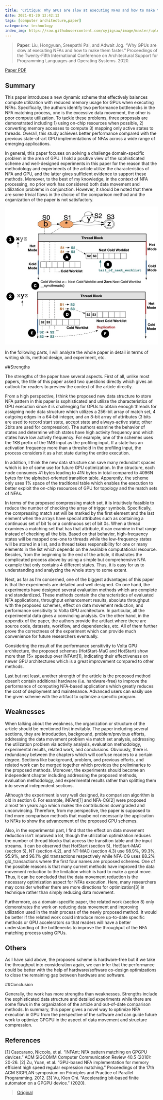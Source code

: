 ```yaml
---
title: 'Critique: Why GPUs are slow at executing NFAs and how to make them faster.'
date: 2021-01-20 12:42:13
tags: [computer architecture,paper]
categories: technology
index_img: https://raw.githubusercontent.com/xyjigsaw/image/master/upload/GPU_NFA202101201211.jpg
---
```


> **Paper**: Liu, Hongyuan, Sreepathi Pai, and Adwait Jog. “Why GPUs are slow at executing NFAs and how to make them faster.” Proceedings of the Twenty-Fifth International Conference on Architectural Support for Programming Languages and Operating Systems. 2020.

[Paper PDF](https://dl.acm.org/doi/abs/10.1145/3373376.3378471)

## Summary

This paper introduces a new dynamic scheme that effectively balances compute utilization with reduced memory usage for GPUs when executing NFAs. Specifically, the authors identify two performance bottlenecks in the NFA matching process, one is the excessive data movement, the other is poor compute utilization. To tackle these problems, three proposals are demonstrated including 1) using on-chip resources when possible, 2) converting memory accesses to compute 3) mapping only active states to threads. Overall, this study achieves better performance compared with the previous state-of-art GPU implementations of NFAs across a wide range of emerging applications.

In general, this paper focuses on solving a challenge domain-specific problem in the area of GPU. I hold a positive view of the sophisticated scheme and well-designed experiments in this paper for the reason that the methodology and experiments of the article utilize the characteristics of NFA and GPU, and the latter gives sufficient evidence to support these methods. Moreover, to the best of my knowledge, in the context of NFA processing, no prior work has considered both data movement and utilization problems in conjunction. However, it should be noted that there are some trivial flaws in the choice of the comparison method and the organization of the paper is not satisfactory.

![](https://raw.githubusercontent.com/xyjigsaw/image/master/upload/GPU_NFA202101201211.jpg)

In the following parts, I will analyze the whole paper in detail in terms of writing skills, method design, and experiment, etc.

##Strengths

The strengths of the paper have several aspects. First of all, unlike most papers, the title of this paper asked two questions directly which gives an outlook for readers to preview the context of the article directly.

From a high perspective, I think the proposed new data structure to store NFA pattern in this paper is sophisticated and utilize the characteristics of GPU execution since it is challenging for GPUs to obtain enough threads for assigning node data structure which utilizes a 256-bit array of match set, 4 outgoing edges in a 64-bit integer, and an 8-bit array of attributes (3 bits are used to record start state, accept state and always-active state; other 2bits are used for compression). The authors examine the behavior of states and determine which states have high activity frequency and which states have low activity frequency. For example, one of the schemes uses the 1KB prefix of the 1MB input as the profiling input. If a state has an activation frequency more than a threshold in the profiling input, the process considers it as a hot state during the entire execution.

In addition, I think the new data structure can save many redundant spaces which is be of some use for future GPU optimization. In the structure, each node consumes 41 bytes leading to 41N bytes in total compared to 4096N bytes for the alphabet-oriented transition table. Apparently, the scheme only uses 1% space of the traditional table which enables the execution to better exploit the on-chip resources of GPU for topology and the match sets of NFAs.

In terms of the proposed compressing match set, it is intuitively feasible to reduce the number of checking the array of trigger symbols. Specifically, the compressing match set will be marked by the first element and the last element when the arrays have special attributes such as containing a continuous set of bit 1s or a continuous set of bit 0s. When a thread examines a matching set that has that attribute, it can examine in that range instead of checking all the bits. Based on that behavior, high-frequency states will be mapped one-one to threads while the low-frequency states will be stored in a list, and a thread takes responsibility for one or many elements in the list which depends on the available computational resource. Besides, from the beginning to the end of the article, it illustrates the complicated process above by using a simple but comprehensive NFA example that only contains 4 different states. Thus, it is easy for us to understanding and analyzing the whole story to some extent.

Next, as far as I’m concerned, one of the biggest advantages of this paper is that the experiments are detailed and well designed. On one hand, the experiments have designed several evaluation methods which are complete and standardized. These methods contain the characteristics of evaluated NFA applications, throughput enhancement results, absolute throughput with the proposed schemes, effect on data movement reduction, and performance sensitivity to Volta GPU architecture. In particular, all the experimental data gives a convincing analysis. On the other hand, in the appendix of the paper, the authors provide the artifact where there are source code, datasets, workflow, and dependencies, etc. All of them further prove the correctness of the experiment which can provide much convenience for future researchers eventually.

Considering the result of the performance sensitivity to Volta GPU architecture, the proposed schemes (HotStart-MaC and HotStart) show more than 15× speedup over iNFAnt[1], indicating their effectiveness on newer GPU architectures which is a great improvement compared to other methods.

Last but not least, another strength of the article is the proposed method doesn’t contain additional hardware (i.e. hardware-free) to improve the performance of computing NFA-based applications which greatly reduces the cost of deployment and maintenance. Advanced users can easily use the given scheme with the artifact to optimize a specific program.

## Weaknesses

When talking about the weakness, the organization or structure of the article should be mentioned first inevitably. The paper including several sections, they are Introduction, background, problem/previous efforts, addressing the data movement problem via match set analysis, addressing the utilization problem via activity analysis, evaluation methodology, experimental results, related work, and conclusions. Obviously, there is redundancy between the chapters which will confuse readers to a certain degree. Sections like background, problem, and previous efforts, and related work can be merged together which provides the preliminaries to the proposed methods. Moreover, the experiments should become an independent chapter including addressing the proposed methods, evaluation methodology, and experimental results rather than splitting them into several independent sections.

Although the experiment is very well designed, its comparison algorithm is old in section 6. For example, iNFAnt[1] and NFA-CG[2] were proposed almost ten years ago which makes the contributions downgraded and unconvincing. Therefore, from my perspective, the paper is supposed to find more comparison methods that maybe not necessarily the application to NFAs to show the advancement of the proposed GPU schemes.

Also, in the experimental part, I find that the effect on data movement reduction isn’t improved a lot, though the utilization optimization reduces the number of thread blocks that access the transition table and the input streams. It can be observed that HotStart (section 5), HotStart-MAC (section 5), NT (section 4.2), and NT-MAC (section 4.3) use 98.9%, 99.3%, 95.9%, and 96.1% gld_transactions respectively while NFA-CG uses 88.2% gld_transactions where the first four names are proposed schemes. One of the possible reasons is that many current methods have improved the data movement reduction to the limitation which is hard to make a great move. Thus, it can be concluded that the data movement reduction is the necessary optimization aspect for NFAs execution. Here, many researchers may consider whether there are more directions for optimization[3] in technique rather than simply reducing data movement.

Furthermore, as a domain-specific paper, the related work (section 8) only demonstrates the work on reducing data movement and improving utilization used in the main process of the newly proposed method. It would be better if the related work could introduce more up-to-date specific methods or GPU accelerators so that readers will have a better understanding of the bottlenecks to improve the throughput of the NFA matching process using GPUs.

## Others

As  I have said above, the proposed scheme is hardware-free but if we take the throughput into consideration again, we can infer that the performance could be better with the help of hardware/software co-design optimizations to close the remaining gap between hardware and software.

##Conclusion

Generally, the work has more strengths than weaknesses. Strengths include the sophisticated data structure and detailed experiments while there are some flaws in the organization of the article and out-of-date comparison methods. In summary, this paper gives a novel way to optimize NFA execution in GPU from the perspective of the software and can guide future work to optimize GPGPU in the aspect of data movement and structure compression.

## References

[1] Cascarano, Niccolo, et al. “iNFAnt: NFA pattern matching on GPGPU devices.” ACM SIGCOMM Computer Communication Review 40.5 (2010): 20-26.
[2] Zu, Yuan, et al. “GPU-based NFA implementation for memory efficient high speed regular expression matching.” Proceedings of the 17th ACM SIGPLAN symposium on Principles and Practice of Parallel Programming. 2012.
[3] Vu, Kien Chi. “Accelerating bit-based finite automaton on a GPGPU device.” (2020).

> [Original](https://www.omegaxyz.com/2020/12/31/nfa_gpu/) 
